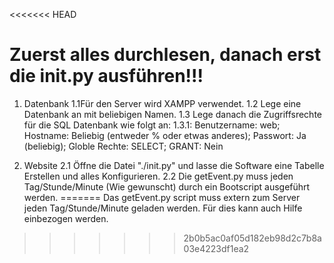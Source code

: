 <<<<<<< HEAD
# Zuerst alles durchlesen, danach erst die init.py ausführen!!!

1. Datenbank
    1.1Für den Server wird XAMPP verwendet.
    1.2 Lege eine Datenbank an mit beliebigen Namen.
    1.3 Lege danach die Zugriffsrechte für die SQL Datenbank wie folgt an:
        1.3.1: Benutzername: web;  Hostname: Beliebig (entweder % oder etwas anderes); Passwort: Ja (beliebig); Globle Rechte: SELECT; GRANT: Nein

2. Website
    2.1 Öffne die Datei "./init.py" und lasse die Software eine Tabelle Erstellen und alles Konfigurieren.
    2.2 Die getEvent.py muss jeden Tag/Stunde/Minute (Wie gewunscht) durch ein Bootscript ausgeführt werden.
=======
Das getEvent.py script muss extern zum Server jeden Tag/Stunde/Minute geladen werden. Für dies kann auch Hilfe einbezogen werden.
>>>>>>> 2b0b5ac0af05d182eb98d2c7b8a03e4223df1ea2
